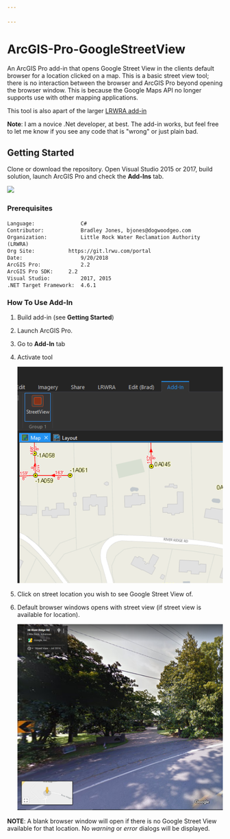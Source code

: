 ```yaml
---

---
```


# ArcGIS-Pro-GoogleStreetView
An ArcGIS Pro add-in that opens Google Street View in the clients default browser for a location clicked on a map. This is a basic street view tool; there is no interaction between the browser and ArcGIS Pro beyond opening the browser window.  This is because the Google Maps API no longer supports use with other mapping applications.  

This tool is also apart of the larger [LRWRA add-in](https://github.com/dogwoodgeo/ArcGIS-Pro-LRWRA) 

**Note**: I am a novice .Net developer, at best.  The add-in works, but feel free to let me know if you see any code that is "wrong" or just plain bad.  

## Getting Started

Clone or download the repository. Open Visual Studio 2015 or 2017, build solution, launch ArcGIS Pro and check the **Add-Ins** tab.

![](O:\IS\GIS\Development\dotNET\ArcGISPro\GoogleStreetView\assets\2018-10-10_10-14-54-1539192141073.png)



### Prerequisites

```
Language:				C#
Contributor:			Bradley Jones, bjones@dogwoodgeo.com
Organization:			Little Rock Water Reclamation Authority (LRWRA)
Org Site: 			https://git.lrwu.com/portal
Date:					9/20/2018
ArcGIS Pro:				2.2
ArcGIS Pro SDK: 	2.2
Visual Studio: 			2017, 2015
.NET Target Framework:	4.6.1
```

### How To Use Add-In

1. Build add-in (see **Getting Started**)

2. Launch ArcGIS Pro.

3. Go to **Add-In** tab

4. Activate tool

   ![](assets/2018-10-10_9-33-24.png)

5. Click on street location you wish to see Google Street View of.

6. Default browser windows opens with street view (if street view is available for location).

   ![](assets/2018-10-10_9-34-06.png)


**NOTE**: A blank browser window will open if there is no Google Street View available for that location. No *warning* or *error* dialogs will be displayed.



